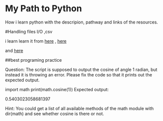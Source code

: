 # My Path to Python
How i learn python with the descripion, pathway and links of the resources. 

#Handling files I/O ,csv 



i learn learn it from [here](https://github.com/codingforentrepreneurs/30-Days-of-Python/blob/master/PythonCheatSheet.md)
, [here](https://github.com/codingforentrepreneurs/30-Days-of-Python/tree/master/Day%2015/hungrypy)

and
[here](https://chrisalbon.com/python/data_wrangling/pandas_dataframe_importing_csv/)



##best programing practice 

Question: The script is supposed to output the cosine of angle 1 radian, but instead it is throwing an error. Please fix the code so that it prints out the expected output.

import math
print(math.cosine(1))
Expected output:

0.5403023058681397

Hint: You could get a list of all available methods of the math module with dir(math) and see whether cosine is there or not.
